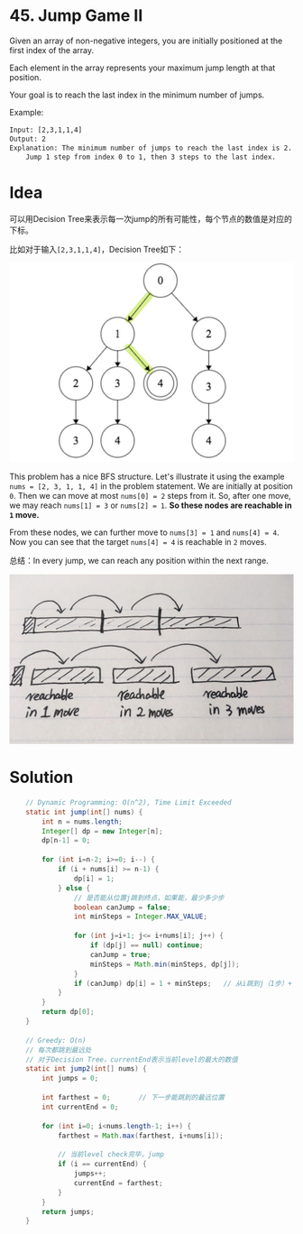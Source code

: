# 45. Jump Game II

Given an array of non-negative integers, you are initially positioned at the first index of the array.

Each element in the array represents your maximum jump length at that position.

Your goal is to reach the last index in the minimum number of jumps.

Example:

```
Input: [2,3,1,1,4]
Output: 2
Explanation: The minimum number of jumps to reach the last index is 2.
    Jump 1 step from index 0 to 1, then 3 steps to the last index.
```

# Idea

可以用Decision Tree来表示每一次jump的所有可能性，每个节点的数值是对应的下标。

比如对于输入`[2,3,1,1,4]`，Decision Tree如下：

![](./_image/2018-12-20-21-28-50.jpg)

This problem has a nice BFS structure. Let's illustrate it using the example `nums = [2, 3, 1, 1, 4]` in the problem statement. We are initially at position `0`. Then we can move at most `nums[0] = 2` steps from it. So, after one move, we may reach `nums[1] = 3` or `nums[2] = 1`. **So these nodes are reachable in `1` move.**

From these nodes, we can further move to `nums[3] = 1` and `nums[4] = 4`. Now you can see that the target `nums[4] = 4` is reachable in `2` moves.

总结：In every jump, we can reach any position within the next range.

![](./_image/2018-12-20-23-41-20.jpg)

# Solution

```java
	// Dynamic Programming: O(n^2), Time Limit Exceeded
    static int jump(int[] nums) {
        int n = nums.length;
        Integer[] dp = new Integer[n];
        dp[n-1] = 0;

        for (int i=n-2; i>=0; i--) {
            if (i + nums[i] >= n-1) {
                dp[i] = 1;
            } else {
                // 是否能从位置j跳到终点，如果能，最少多少步
                boolean canJump = false;
                int minSteps = Integer.MAX_VALUE;

                for (int j=i+1; j<= i+nums[i]; j++) {
                    if (dp[j] == null) continue;
                    canJump = true;
                    minSteps = Math.min(minSteps, dp[j]);
                }
                if (canJump) dp[i] = 1 + minSteps;   // 从i跳到j（1步）+ 从j跳到终点
            }
        }
        return dp[0];
    }

    // Greedy: O(n)
    // 每次都跳到最远处
    // 对于Decision Tree，currentEnd表示当前level的最大的数值
    static int jump2(int[] nums) {
        int jumps = 0;

        int farthest = 0;       // 下一步能跳到的最远位置
        int currentEnd = 0;

        for (int i=0; i<nums.length-1; i++) {
            farthest = Math.max(farthest, i+nums[i]);

            // 当前level check完毕，jump
            if (i == currentEnd) {
                jumps++;
                currentEnd = farthest;
            }
        }
        return jumps;
    }
```